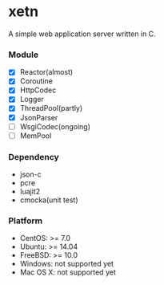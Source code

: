 # xetn
A simple web application server written in C.

### Module

* [x] Reactor(almost)
* [x] Coroutine
* [x] HttpCodec
* [x] Logger
* [x] ThreadPool(partly)
* [x] JsonParser
* [ ] WsgiCodec(ongoing)
* [ ] MemPool

### Dependency

* json-c
* pcre
* luajit2
* cmocka(unit test)

### Platform

* CentOS: >= 7.0
* Ubuntu: >= 14.04
* FreeBSD: >= 10.0
* Windows: not supported yet 
* Mac OS X: not supported yet

